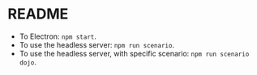 # README

- To Electron: `npm start`.
- To use the headless server: `npm run scenario`.
- To use the headless server, with specific scenario: `npm run scenario dojo`.